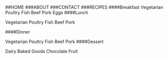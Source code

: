 ##HOME
###ABOUT ###CONTACT ###RECIPES
####Breakfast
Vegetarian
Poultry
Fish
Beef
Pork
Eggs
####Lunch

Vegetarian
Poultry
Fish
Beef
Pork

####Dinner

Vegetarian
Poultry
Fish
Beef
Pork
####Dessert

Dairy
Baked Goods
Chocolate
Fruit